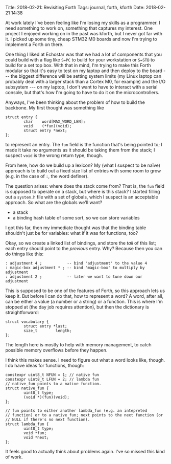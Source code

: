 Title: 2018-02-21: Revisiting Forth
Tags: journal, forth, kforth
Date: 2018-02-21 14:38

At work lately I've been feeling like I'm losing my skills as a
programmer. I need something to work on, something that captures my
interest. One project I enjoyed working on in the past was kforth, but
I never got far with it. I picked up some tiny, cheap STM32 M0 boards
and now I'm trying to implement a Forth on there.

One thing I liked at Echostar was that we had a lot of components that
you could build with a flag like `S=PC` to build for your workstation
or `S=STB` to build for a set top box. With that in mind, I'm trying
to make this Forth modular so that it's easy to test on my laptop and
then deploy to the board --- the biggest difference will be setting
system limits (my Linux laptop can probably deal with a larger stack
than a Cortex M0, for example) and the I/O subsystem --- on my laptop,
I don't want to have to interact with a serial console, but that's how
I'm going to have to do it on the microcontrollers.

Anyways, I've been thinking about the problem of how to build the
backbone. My first thought was something like

```
struct entry {
        char    word[MAX_WORD_LEN];
        void    (*fun)(void);
        struct entry *next;
};
```

to represent an entry. The `fun` field is the function that's being
pointed to; I made it take no arguments as it should be taking them
from the stack; I suspect `void` is the wrong return type,
though.

From here, how do we build up a lexicon? My (what I suspect to be
naïve) approach is to build out a fixed size list of entries with some
room to grow (e.g. in the case of `:`, the word definer).

The question arises: where does the stack come from? That is, the
`fun` field is supposed to operate on a stack, but where is this
stack? I started filling out a `system.h` file with a set of globals,
which I suspect is an acceptable approach. So what are the globals
we'll want?

* a stack
* a binding hash table of some sort, so we can store variables

I got this far, then my immediate thought was that the binding table
shouldn't just be for variables: what if it was for functions, too?

Okay, so we create a linked list of bindings, and store the *tail* of
this list; each entry should point to the *previous* entry. Why? Because
then you can do things like this:

```
: adjustment 4 ;           -- bind 'adjustment' to the value 4
: magic-box adjustment * ; -- bind 'magic-box' to multiply by adjustment
: adjustment 2 ;           -- later we want to tune down our adjustment
```

This is supposed to be one of the features of Forth, so this approach
lets us keep it. But before I can do that, how to represent a word? A
word, after all, can be either a value (a number or a string) or a
function. This is where I'm stopped at (the day job requires
attention), but then the dictionary is straightforward:

```
struct vocabulary {
        struct entry *last;
        size_t        length;
};
```

The length here is mostly to help with memory management, to catch
possible memory overflows before they happen.

I think this makes sense. I need to figure out what a word looks like,
though. I do have ideas for functions, though:

```
constexpr uint8_t NFUN = 1; // native fun
constexpr uint8_t LFUN = 2; // lambda fun
// native_fun points to a native function.
struct native_fun {
        uint8_t type;
        (void *)(fun)(void);
};

// fun points to either another lambda_fun (e.g. an intepreted
// function) or to a native_fun; next points to the next function (or
// NULL if there's no next function).
struct lambda_fun {
        uint8_t type;
        void *fun;
		void *next;
};
```

It feels good to actually think about problems again. I've so missed
this kind of work.
